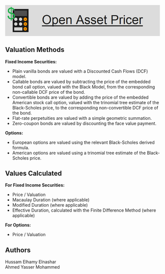 <img src="logo.png" alt="Logo" class="center">

<h2>Valuation Methods</h2>

<b>Fixed Income Securities:</b>

<ul>
<li>Plain vanilla bonds are valued with a Discounted Cash Flows (DCF) model.</li>
<li>Callable bonds are valued by subtracting the price of the embedded bond call option, valued with the Black Model, from the corresponding non-callable DCF price of the bond.</li>
<li>Convertible bonds are valued by adding the price of the embedded American stock call option, valued with the trinomial tree estimate of the Black-Scholes price, to the corresponding non-convertible DCF price of the bond.</li>  
<li>Flat-rate perpetuities are valued with a simple geometric summation.</li>
<li>Zero-coupon bonds are valued by discounting the face value payment.</li>
</ul>

<b>Options:</b>

<ul>
<li>European options are valued using the relevant Black-Scholes derived formula.</li>
<li>American options are valued using a trinomial tree estimate of the Black-Scholes price.</li>
</ul>

<h2>Values Calculated</h2>

<b>For Fixed Income Securities:</b>

<ul>
<li>Price / Valuation</li>
<li>Macaulay Duration (where applicable)</li>
<li>Modified Duration (where applicable)</li>
<li>Effective Duration, calculated with the Finite Difference Method (where applicable)</li>
</ul>

<b>For Options:</b>

<ul>
<li>Price / Valuation</li>
</ul>

<h2>Authors</h2>

Hussam Elhamy Elnashar <br>
Ahmed Yasser Mohammed <br>
